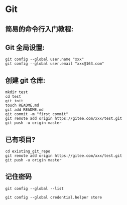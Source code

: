 # Git

## 简易的命令行入门教程:

## Git 全局设置:

    git config --global user.name "xxx"
    git config --global user.email "xxx@163.com"

## 创建 git 仓库:

    mkdir test
    cd test
    git init
    touch README.md
    git add README.md
    git commit -m "first commit"
    git remote add origin https://gitee.com/xxx/test.git
    git push -u origin master

## 已有项目?

    cd existing_git_repo
    git remote add origin https://gitee.com/xxx/test.git
    git push -u origin master

## 记住密码

    git config --global --list

    git config --global credential.helper store
